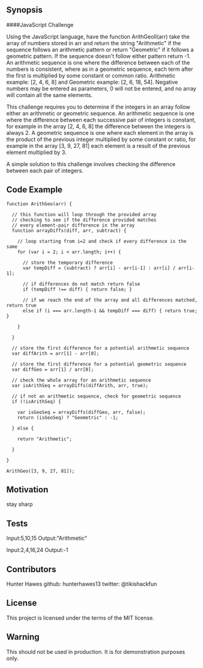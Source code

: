 ## Synopsis

####JavaScript Challenge

Using the JavaScript language, have the function ArithGeoII(arr) take the array of numbers stored in arr and return the string "Arithmetic" if the sequence follows an arithmetic pattern or return "Geometric" if it follows a geometric pattern. If the sequence doesn't follow either pattern return -1. An arithmetic sequence is one where the difference between each of the numbers is consistent, where as in a geometric sequence, each term after the first is multiplied by some constant or common ratio. Arithmetic example: [2, 4, 6, 8] and Geometric example: [2, 6, 18, 54]. Negative numbers may be entered as parameters, 0 will not be entered, and no array will contain all the same elements. 

This challenge requires you to determine if the integers in an array follow either an arithmetic or geometric sequence. An arithmetic sequence is one where the difference between each successive pair of integers is constant, for example in the array [2, 4, 6, 8] the difference between the integers is always 2. A geometric sequence is one where each element in the array is the product of the previous integer multiplied by some constant or ratio, for example in the array [3, 9, 27, 81] each element is a result of the previous element multiplied by 3.

A simple solution to this challenge involves checking the difference between each pair of integers.

## Code Example

```
function ArithGeo(arr) { 

  // this function will loop through the provided array
  // checking to see if the difference provided matches
  // every element-pair difference in the array
  function arrayDiffs(diff, arr, subtract) {

    // loop starting from i=2 and check if every difference is the same
    for (var i = 2; i < arr.length; i++) { 

      // store the temporary difference 
      var tempDiff = (subtract) ? arr[i] - arr[i-1] : arr[i] / arr[i-1];

      // if differences do not match return false
      if (tempDiff !== diff) { return false; }

      // if we reach the end of the array and all differences matched, return true
      else if (i === arr.length-1 && tempDiff === diff) { return true; }

    }

  }

  // store the first difference for a potential arithmetic sequence
  var diffArith = arr[1] - arr[0];

  // store the first difference for a potential geometric sequence
  var diffGeo = arr[1] / arr[0];

  // check the whole array for an arithmetic sequence
  var isArithSeq = arrayDiffs(diffArith, arr, true);
  
  // if not an arithmetic sequence, check for geometric sequence
  if (!isArithSeq) {

    var isGeoSeq = arrayDiffs(diffGeo, arr, false);
    return (isGeoSeq) ? "Geometric" : -1;

  } else {

    return "Arithmetic";

  }
         
}
   
ArithGeo([3, 9, 27, 81]); 
```

## Motivation

stay sharp


## Tests

Input:5,10,15
Output:"Arithmetic"

Input:2,4,16,24
Output:-1

## Contributors

Hunter Hawes
github: hunterhawes13
twitter: @tikishackfun

## License

This project is licensed under the terms of the MIT license.

## Warning

This should not be used in production. It is for demonstration purposes only.
